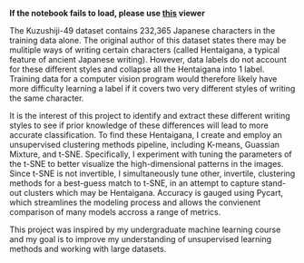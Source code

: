 **If the notebook fails to load, please use [this](https://deepnote.com/viewer/github/mwstrand/Identifying-hentaigana-w-unsupervised-learning/blob/main/Hentaigana%20Analysis.ipynb) viewer**

The Kuzushiji-49 dataset contains 232,365 Japanese characters in the training data alone. The original author of this dataset states there may be mulitiple ways of writing certain characters (called Hentaigana, a typical feature of ancient Japanese writing). However, data labels do not account for these different styles and collapse all the Hentaigana into 1 label. Training data for a computer vision program would therefore likely have more difficulty learning a label if it covers two very different styles of writing the same character.

It is the interest of this project to identify and extract these different writing styles to see if prior knowledge of these differences will lead to more accurate classification. To find these Hentaigana, I create and employ an unsupervised clustering methods pipeline, including K-means, Guassian Mixture, and t-SNE. Specifically, I experiment with tuning the parameters of the t-SNE to better visualize the high-dimensional patterns in the images. Since t-SNE is not invertible, I simultaneously tune other, invertile, clustering methods for a best-guess match to t-SNE, in an attempt to capture stand-out clusters which may be Hentaigana. Accuracy is gauged using Pycart, which streamlines the modeling process and allows the convienent comparison of many models accross a range of metrics. 

This project was inspired by my undergraduate machine learning course and my goal is to improve my understanding of unsupervised learning methods and working with large datasets.
